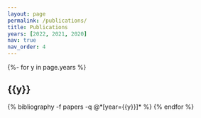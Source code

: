 ```yaml
---
layout: page
permalink: /publications/
title: Publications
years: [2022, 2021, 2020]
nav: true
nav_order: 4
---
```

<div class="publications">

{%- for y in page.years %}
  <h2 class="year">{{y}}</h2>
  {% bibliography -f papers -q @*[year={{y}}]* %}
{% endfor %}

</div>
